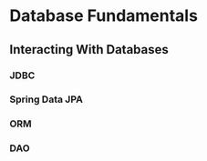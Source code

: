 # **Database Fundamentals**

## **Interacting With Databases**

### JDBC

### Spring Data JPA

### ORM

### DAO


